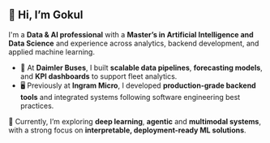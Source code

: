 ## 👋 Hi, I’m Gokul

I'm a **Data & AI professional** with a **Master’s in Artificial Intelligence and Data Science** and experience across analytics, backend development, and applied machine learning.

- 🚌 At **Daimler Buses**, I built **scalable data pipelines**, **forecasting models**, and **KPI dashboards** to support fleet analytics.
- 🖥️ Previously at **Ingram Micro**, I developed **production-grade backend tools** and integrated systems following software engineering best practices.


🚀 Currently, I’m exploring **deep learning**, **agentic** and **multimodal systems**, with a strong focus on **interpretable, deployment-ready ML solutions**.




<!--
**gokulnambiar/gokulnambiar** is a ✨ _special_ ✨ repository because its `README.md` (this file) appears on your GitHub profile.

Here are some ideas to get you started:

- 🔭 I’m currently working on ...
- 🌱 I’m currently learning ...
- 👯 I’m looking to collaborate on ...
- 🤔 I’m looking for help with ...
- 💬 Ask me about ...
- 📫 How to reach me: ...
- 😄 Pronouns: ...
- ⚡ Fun fact: ...
-->
